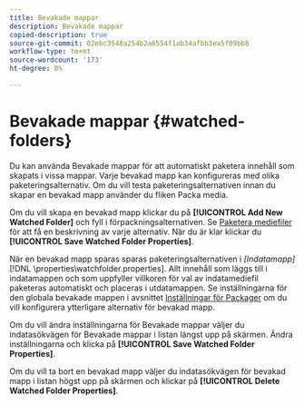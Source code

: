 ```yaml
---
title: Bevakade mappar
description: Bevakade mappar
copied-description: true
source-git-commit: 02ebc3548a254b2a6554f1ab34afbb3ea5f09bb8
workflow-type: tm+mt
source-wordcount: '173'
ht-degree: 0%

---
```


# Bevakade mappar {#watched-folders}

Du kan använda Bevakade mappar för att automatiskt paketera innehåll som skapats i vissa mappar. Varje bevakad mapp kan konfigureras med olika paketeringsalternativ. Om du vill testa paketeringsalternativen innan du skapar en bevakad mapp använder du fliken Packa media.

Om du vill skapa en bevakad mapp klickar du på **[!UICONTROL Add New Watched Folder]** och fyll i förpackningsalternativen. Se [Paketera mediefiler](../../aaxs-protecting-content/content-packaging-media-files/content-packaging-media-files-overview.md) för att få en beskrivning av varje alternativ. När du är klar klickar du **[!UICONTROL Save Watched Folder Properties]**.

När en bevakad mapp sparas sparas paketeringsalternativen i *[Indatamapp]* [!DNL \properties\watchfolder.properties]. Allt innehåll som läggs till i indatamappen och som uppfyller villkoren för val av indatamediefil paketeras automatiskt och placeras i utdatamappen. Se inställningarna för den globala bevakade mappen i avsnittet [Inställningar för Packager](../../aaxs-reference-implementations/fam-air-app-usage/initial-fam-setup-set-prefs/initial-fam-setup-pkg-prefs.md) om du vill konfigurera ytterligare alternativ för bevakad mapp.

Om du vill ändra inställningarna för Bevakade mappar väljer du indatasökvägen för Bevakade mappar i listan längst upp på skärmen. Ändra inställningarna och klicka på **[!UICONTROL Save Watched Folder Properties]**.

Om du vill ta bort en bevakad mapp väljer du indatasökvägen för bevakad mapp i listan högst upp på skärmen och klickar på **[!UICONTROL Delete Watched Folder Properties]**.
